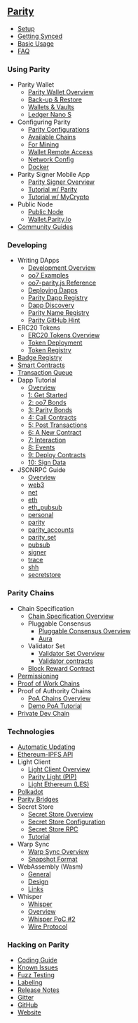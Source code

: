 ## [Parity](/)
- [Setup](Setup)
- [Getting Synced](Getting-Synced)
- [Basic Usage](Basic-Usage)
- [FAQ](FAQ)

### Using Parity
- Parity Wallet
  - [Parity Wallet Overview](Parity-Wallet)
  - [Back-up & Restore](Backing-up-&-Restoring)
  - [Wallets & Vaults](Accounts%2C-Wallets%2C-Vaults)
  - [Ledger Nano S](Ledger-Nano-S)
- Configuring Parity
  - [Parity Configurations](Configuring-Parity)
  - [Available Chains](Chain-specification)
  - [For Mining](Mining)
  - [Wallet Remote Access](Wallet-Remote-Access)
  - [Network Config](Network-Configuration)
  - [Docker](Docker)
- Parity Signer Mobile App
  - [Parity Signer Overview](Parity-Signer-Mobile-App)
  - [Tutorial w/ Parity](Parity-Signer-Mobile-App-Parity-Wallet-tutorial)
  - [Tutorial w/ MyCrypto](Parity-Signer-Mobile-App-MyCrypto-tutorial)
- Public Node
  - [Public Node](Public-Node)
  - [Wallet.Parity.Io](Wallet.Parity.Io)
- [Community Guides](Community-Guides)

### Developing
- Writing DApps
  - [Development Overview](Development-Overview)
  - [oo7 Examples](oo7-Parity-Examples)
  - [oo7-parity.js Reference](oo7-Parity-Reference)
  - [Deploying Dapps](Deploying-Dapps-to-Parity-Wallet)
  - [Parity Dapp Registry](Parity-dapp-registry)
  - [Dapp Discovery](Register-your-DAPP-for-discovery)
  - [Parity Name Registry](Parity-name-registry)
  - [Parity GitHub Hint](Parity-Github-Hint)
- ERC20 Tokens
  - [ERC20 Tokens Overview](Tokens)
  - [Token Deployment](Token-Deployment)
  - [Token Registry](Token-Registry)
- [Badge Registry](Badge-Registry)
- [Smart Contracts](Smart-Contracts)
- [Transaction Queue](Transactions-Queue)
- Dapp Tutorial
  - [Overview](Dapp-Tutorial)
  - [1: Get Started](Tutorial-Part-1)
  - [2: oo7 Bonds](Tutorial-Part-2)
  - [3: Parity Bonds](Tutorial-Part-3)
  - [4: Call Contracts](Tutorial-Part-4)
  - [5: Post Transactions](Tutorial-Part-5)
  - [6: A New Contract](Tutorial-Part-6)
  - [7: Interaction](Tutorial-Part-7)
  - [8: Events](Tutorial-Part-8)
  - [9: Deploy Contracts](Tutorial-Part-9)
  - [10: Sign Data](Tutorial-Part-10)
- JSONRPC Guide
  - [Overview](JSONRPC)
  - [web3](JSONRPC-web3-module)
  - [net](JSONRPC-net-module)
  - [eth](JSONRPC-eth-module)
  - [eth_pubsub](JSONRPC-Eth-Pub-Sub-Module)
  - [personal](JSONRPC-personal-module)
  - [parity](JSONRPC-parity-module)
  - [parity_accounts](JSONRPC-parity_accounts-module)
  - [parity_set](JSONRPC-parity_set-module)
  - [pubsub](JSONRPC-Parity-Pub-Sub-module)
  - [signer](JSONRPC-signer-module)
  - [trace](JSONRPC-trace-module)
  - [shh](JSONRPC-shh-Module)
  - [secretstore](JSONRPC-secretstore-module)

### Parity Chains
- Chain Specification
  - [Chain Specification Overview](Chain-specification)
  - Pluggable Consensus
    - [Pluggable Consensus Overview](Pluggable-Consensus)
    - [Aura](Aura)
  - Validator Set
    - [Validator Set Overview](Validator-Set)
    - [Validator contracts](Validator-contracts)
  - [Block Reward Contract](Block-Reward-Contract)
- [Permissioning](Permissioning)
- [Proof of Work Chains](Proof-of-Work-Chains)
- Proof of Authority Chains
  - [PoA Chains Overview](Proof-of-Authority-Chains)
  - [Demo PoA Tutorial](Demo-PoA-tutorial)
- [Private Dev Chain](Private-development-chain)

### Technologies
- [Automatic Updating](Automatic-Updating)
- [Ethereum-IPFS API](IPFS)
- Light Client
  - [Light Client Overview](Light-Client)
  - [Parity Light (PIP)](The-Parity-Light-Protocol-(PIP))
  - [Light Ethereum (LES)](Light-Ethereum-Subprotocol-(LES))
- [Polkadot](https://github.com/w3f/polkadot-overview) <i class="fa fa-external-link"></i>
- [Parity Bridges](Bridge)
- Secret Store
  - [Secret Store Overview](Secret-Store)
  - [Secret Store Configuration](Secret-Store-Configuration)
  - [Secret Store RPC](JSONRPC-secretstore-module)
  - [Tutorial](Secret-Store-Tutorial-overview)
- Warp Sync
  - [Warp Sync Overview](Warp-Sync)
  - [Snapshot Format](Warp-Sync-Snapshot-Format)
- WebAssembly (Wasm)
  - [General](WebAssembly-Home)
  - [Design](WebAssembly-Design)
  - [Links](WebAssembly-Links)
- Whisper
  - [Whisper](Whisper)
  - [Overview](Whisper-Overview)
  - [Whisper PoC #2](Whisper-PoC-2)
  - [Wire Protocol](Whisper-PoC-2-Wire-Protocol)

### Hacking on Parity
- [Coding Guide](Coding-guide)
- [Known Issues](Known-Issues-Priorities)
- [Fuzz Testing](Fuzz-Testing)
- [Labeling](Labelling)
- [Release Notes](https://github.com/paritytech/parity/blob/master/CHANGELOG.md) <i class="fa fa-external-link"></i>
- [Gitter](https://gitter.im/ethcore/parity) <i class="fa fa-external-link"></i>
- [GitHub](https://github.com/paritytech/parity) <i class="fa fa-external-link"></i>
- [Website](https://parity.io) <i class="fa fa-external-link"></i>
